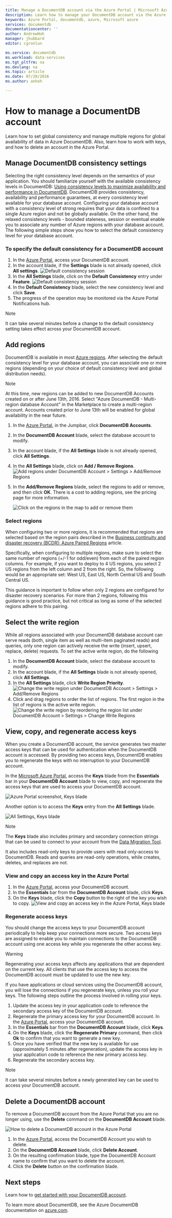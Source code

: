 ```yaml
---
title: Manage a DocumentDB account via the Azure Portal | Microsoft Azure
description: Learn how to manage your DocumentDB account via the Azure Portal. Find a guide on using the Azure Portal to view, copy, delete and access accounts.
keywords: Azure Portal, documentdb, azure, Microsoft azure
services: documentdb
documentationcenter: ''
author: AndrewHoh
manager: jhubbard
editor: cgronlun

ms.service: documentdb
ms.workload: data-services
ms.tgt_pltfrm: na
ms.devlang: na
ms.topic: article
ms.date: 07/20/2016
ms.author: anhoh

---
```

# How to manage a DocumentDB account
Learn how to set global consistency and manage multiple regions for global availability of data in Azure DocumentDB. Also, learn how to work with keys, and how to delete an account in the Azure Portal.

## <a id="consistency"></a>Manage DocumentDB consistency settings
Selecting the right consistency level depends on the semantics of your application. You should familiarize yourself with the available consistency levels in DocumentDB: [Using consistency levels to maximize availability and performance in DocumentDB](https://azure.microsoft.com/documentation/articles/documentdb-consistency-levels/). DocumentDB provides consistency, availability and performance guarantees, at every consistency level available for your database account. Configuring your database account with a consistency level of strong requires that your data is confined to a single Azure region and not be globally available. On the other hand, the relaxed consistency levels - bounded staleness, session or eventual enable you to associate any number of Azure regions with your database account. The following simple steps show you how to select the default consistency level for your database account. 

### To specify the default consistency for a DocumentDB account
1. In the [Azure Portal](https://portal.azure.com/), access your DocumentDB account.
2. In the account blade, if the **Settings** blade is not already opened, click **All settings**.
   ![Default consistency session](./media/documentdb-manage-account/documentdb_change_consistency-1.png)
3. In the **All Settings** blade, click on the **Default Consistency** entry under **Feature**.
    ![Default consistency session](./media/documentdb-manage-account/chooseandsaveconsistency.png)
4. In the **Default Consistency** blade, select the new consistency level and click **Save**.
5. The progress of the operation may be monitored via the Azure Portal Notifications hub.

> [!NOTE]
> It can take several minutes before a change to the default
> consistency setting takes effect across your DocumentDB account.
> 
> 

## <a id="addregion"></a>Add regions
DocumentDB is available in most [Azure regions](https://azure.microsoft.com/en-us/regions/#services). After selecting the default consistency level for your database account, you can associate one or more regions (depending on your choice of default consistency level and global distribution needs).

> [!NOTE]
> At this time, new regions can be added to new DocumentDB Accounts created on or after June 13th, 2016. Select  "Azure DocumentDB - Multi-region database Account" in the Marketplace to create a multi-region account. Accounts created prior to June 13th will be enabled for global availability in the near future. 
> 
> 

1. In the [Azure Portal](https://portal.azure.com/), in the Jumpbar, click **DocumentDB Accounts**.
2. In the **DocumentDB Account** blade, select the database account to modify.
3. In the account blade, if the **All Settings** blade is not already opened, click **All Settings**.
4. In the **All Settings** blade, click on **Add / Remove Regions**.
    ![Add regions under DocumentDB Account > Settings > Add/Remove Regions](./media/documentdb-manage-account/documentdb_add_region-1.png)
5. In the **Add/Remove Regions** blade, select the regions to add or remove, and then click **OK**. There is a cost to adding regions, see the pricing page for more information.
   
    ![Click on the regions in the map to add or remove them](./media/documentdb-manage-account/documentdb_add_region-2.png)

### Select regions
When configuring two or more regions, it is recommended that regions are selected based on the region pairs described in the [Business continuity and disaster recovery (BCDR): Azure Paired Regions](https://azure.microsoft.com/documentation/articles/best-practices-availability-paired-regions/) article.

Specifically, when configuring to multiple regions, make sure to select the same number of regions (+/-1 for odd/even) from each of the paired region columns. For example, if you want to deploy to 4 US regions, you select 2 US regions from the left column and 2 from the right. So, the following would be an appropriate set: West US, East US, North Central US and South Central US.

This guidance is important to follow when only 2 regions are configured for disaster recovery scenarios. For more than 2 regions, following this guidance is good practice, but not critical as long as some of the selected regions adhere to this pairing.

## <a id="selectwriteregion"></a>Select the write region
While all regions associated with your DocumentDB database account can serve reads (both, single item as well as multi-item paginated reads) and queries, only one region can actively receive the write (insert, upsert, replace, delete) requests. To set the active write region, do the following  

1. In the **DocumentDB Account** blade, select the database account to modify.
2. In the account blade, if the **All Settings** blade is not already opened, click **All Settings**.
3. In the **All Settings** blade, click **Write Region Priority**.
    ![Change the write region under DocumentDB Account > Settings > Add/Remove Regions](./media/documentdb-manage-account/documentdb_change_write_region-1.png)
4. Click and drag regions to order the list of regions. The first region in the list of regions is the active write region.
    ![Change the write region by reordering the region list under DocumentDB Account > Settings > Change Write Regions](./media/documentdb-manage-account/documentdb_change_write_region-2.png)

## <a id="keys"></a>View, copy, and regenerate access keys
When you create a DocumentDB account, the service generates two master access keys that can be used for authentication when the DocumentDB account is accessed. By providing two access keys, DocumentDB enables you to regenerate the keys with no interruption to your DocumentDB account. 

In the [Microsoft Azure Portal](https://portal.azure.com/), access the **Keys** blade from the **Essentials** bar in your **DocumentDB Account** blade to view, copy, and regenerate the access keys that are used to access your DocumentDB account.

![Azure Portal screenshot, Keys blade](./media/documentdb-manage-account/keys.png)

Another option is to access the **Keys** entry from the **All Settings** blade.

![All Settings, Keys blade](./media/documentdb-manage-account/allsettingskeys.png)

> [!NOTE]
> The **Keys** blade also includes primary and secondary connection strings that can be used to connect to your account from the [Data Migration Tool](documentdb-import-data.md).
> 
> 

It also includes read-only keys to provide users with read only-access to DocumentDB. Reads and queries are read-only operations, while creates, deletes, and replaces are not.

### View and copy an access key in the Azure Portal
1. In the [Azure Portal](https://portal.azure.com/), access your DocumentDB account. 
2. In the **Essentials** bar from the **DocumentDB Account** blade, click **Keys**.
3. On the **Keys** blade, click the **Copy** button to the right of the
   key you wish to copy.
   ![View and copy an access key in the Azure Portal, Keys blade](./media/documentdb-manage-account/copykeys.png)

### Regenerate access keys
You should change the access keys to your DocumentDB account periodically to help keep your connections more secure. Two access keys are assigned to enable you to maintain connections to the DocumentDB account using one access key while you regenerate the other access key.

> [!WARNING]
> Regenerating your access keys affects any applications that are dependent on the current key. All clients that use the access key to access the DocumentDB account must be updated to use the new key.
> 
> 

If you have applications or cloud services using the DocumentDB account, you will lose the connections if you regenerate keys, unless you roll your keys. The following steps outline the process involved in rolling your keys.

1. Update the access key in your application code to reference the secondary access key of the DocumentDB account.
2. Regenerate the primary access key for your DocumentDB account. In the [Azure Portal](https://portal.azure.com/),
   access your DocumentDB account.
3. In the **Essentials** bar from the **DocumentDB Account** blade, click **Keys**.
4. On the **Keys** blade, click the **Regenerate Primary** command, then click **Ok** to confirm that you want to generate a new key.
5. Once you have verified that the new key is available for use (approximately 5 minutes after regeneration), update the access key in your application code to reference the new primary access key.
6. Regenerate the secondary access key.

> [!NOTE]
> It can take several minutes before a newly generated key can be used to access your DocumentDB account.
> 
> 

## <a id="delete"></a> Delete a DocumentDB account
To remove a DocumentDB account from the Azure Portal that you are no longer using, use the **Delete** command on the **DocumentDB Account** blade.

![How to delete a DocumentDB account in the Azure Portal](./media/documentdb-manage-account/deleteaccountconfirmation.png)

1. In the [Azure Portal](https://portal.azure.com/), access the DocumentDB Account you wish to delete.
2. On the **DocumentDB Account** blade, click **Delete Account**.
3. On the resulting confirmation blade, type the DocumentDB Account name to confirm that you want to delete the account.
4. Click the **Delete** button on the confirmation blade.

## <a id="next"></a>Next steps
Learn how to [get started with your DocumentDB account](http://go.microsoft.com/fwlink/p/?LinkId=402364).

To learn more about DocumentDB, see the Azure DocumentDB documentation on [azure.com](http://go.microsoft.com/fwlink/?LinkID=402319&clcid=0x409).

<!--Image references-->
[1]: ./media/documentdb-manage-account/documentdb_add_region-1.png
[2]: ./media/documentdb-manage-account/documentdb_add_region-2.png
[3]: ./media/documentdb-manage-account/documentdb_change_write_region-1.png
[4]: ./media/documentdb-manage-account/documentdb_change_write_region-2.png
[5]: ./media/documentdb-manage-account/documentdb_change_consistency-1.png
[6]: ./media/documentdb-manage-account/chooseandsaveconsistency.png

<!--Reference style links - using these makes the source content way more readable than using inline links-->
[bcdr]: https://azure.microsoft.com/documentation/articles/best-practices-availability-paired-regions/
[consistency]: https://azure.microsoft.com/documentation/articles/documentdb-consistency-levels/
[azureregions]: https://azure.microsoft.com/en-us/regions/#services
[offers]: https://azure.microsoft.com/en-us/pricing/details/documentdb/
